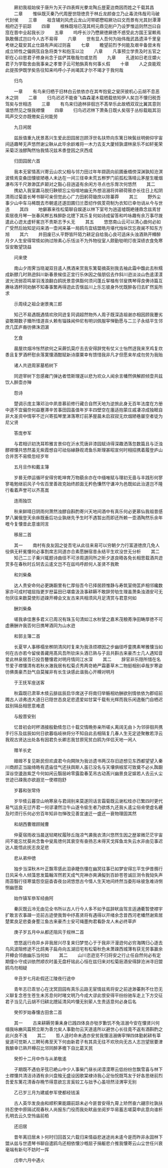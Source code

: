 <!-- { "loadSidebar": true } -->
　　厥初我祖始侯于唐升为天子四表辉光豢龙陶丘歴夏迨商因而姓之千载其昌
　　二章
　　惟纵既灭秦乃代周歴世隠徳贲于林丘龙颜奋立乃止毒流伟哉司马破代封侯
　　三章
　　祖含辅刘风虎云龙山河带砺懋昭厥功曰文而景有光其封潭潭相府迈于前踪
　　四章
　　根株既培已茂其柯元鼎见削户乃设罗惟运则然岂曰自窊在晋中业起我长沙
　　五章
　　呜呼长沙乃懋厥徳厥徳不惑受此方国王室赖焉孰敢僭忒岂曰今人古不易得
　　六章
　　世有显人吾何为始伟哉武昌遗泽千里皇考继之载安其止仕路有声闻过则喜
　　七章
　　瞻望前烈予何能及艰辛备尝未有成立矫性之偏佩弦自急将类卞和抱玉以泣
　　八章
　　凡事预立学贵及时五官之职在心曰思君子修身尚念于兹俨其敬哉勿或怠而
　　九章
　　孔道如日老庄爝火君子为学取舍由我事亲之孝曽子云可勉旃真有何事乆假
　　十章
　　人之良能观此提孩伊既学矣告往知来呜呼小子尚竭其才尔不竭才于我何哉

　　归鸟

　　一章
　　有鸟来归栖于旧林白云依依亦在其岑抱瓮之叟厌彼机心云胡不息恶木之阴
　　二章
　　归鸟迟迟不能奋飞森森灌木载栖载依矧伊人矣岂不懐归税吾驾矣与世相违
　　三章
　　有鸟来归遶林徘徊岂不髙举乐此故栖双双比翼其意则谐悠然见之惬我襟懐
　　四章
　　归鸟迟迟林下萧条日既乆矣宿于丛标载戢其羽鸣声交交亦既倦矣云何能劳

　　九日闲居

　　兹辰值重九抚景髙兴生爱此田园居岂顾浮世名扶笻向东篱日映鬓丝明俯仰宇宙间适趣琴无声悠然谢尘鞅从此毕余龄难将一木力去支大厦倾孰谓林泉乐不如轩冕荣采菊泛浊醪陶然怡我情况兹禾黍登因之庆西成

　　归田园居六首

　　我本无宦情髙兴寄云山农父相与邻力田过年年撷蔬向前圃垂缗傍深渊孰知沧溟波倐焉变桑田懐彼陋巷人未达在一间三径幸未荒五栁罗门前孤松落晴云茅屋生暖烟瀑布泻千尺渺渺匡庐颠对之豁心目逍遥有余闲方寻点也乐胷次何悠然
　　其二
　　携幼入我室羸马脱归鞅顿忘尘俗喧地幽无外想沮溺将并耕荷筱亦长往日上松阴清雨过菊苗长琴书聊可亲但觉此心广力田躬荷锄庶以除蓁莽
　　其三
　　野外尘事少山中车马稀既去市朝逺还遂田圃归兰茝纫作佩芰荷制为衣知已幸勿诮从今与世违
　　其四
　　地僻寡来徃松菊聊自娱遂以林下室号为逍遥墟既絶锺鼎念兹焉甘索居夜月琴一张春风栁五株醉卧北牕下其乐复何如诗成留答和吟咏趣有余万事尽拨遣此心逰太虚轩冕岂不贵斯志予乆无
　　其五
　　悠悠南山云可以清心曲何必如广受然后始知足闷来酒一壶闲来棊一局鸥鸟宜结盟皓月堪代烛纵饮忘夜阑不知东方旭
　　其六
　　井田废已乆平野皆阡陌力耕足自给我心良可适床头浊酒熟开樽醉月夕人生安得常倐如驹过隙素心乐恬淡不为外物役室人颇勤劬明灯夜深绩衣食免寒馁安敢望饶益

　　问来使

　　南山夕雨霁当晓凝双目逺人携酒来赏我东篱菊摘英别我去袖此霜中馥此去秋糯成新醪几时熟逰斜川新春景候佳正宜行乐休因之偕朋侣去作斜川逰淡淡山色逺漾漾波光流弱苕鸣翠羽浅浪翻白鸥抚景意俱豁何须问蓬丘挈榼有邻叟携琴得良俦诗篇互赓咏酒杯同劝酬不知春事繁再得逰此否惬兹川上乐忘彼身外忧既醉各归去旷然奚所求

　　示周续之祖企谢景夷三郎

　　知己不易遇既遇情欢欣同逰复同调超然物外人周子既深造祖谢亦相因顾我蹇劣姿敢期数子臻所惜道丧乆赖有锱铢闻仲尼有明训佩服寜惮勤愿与二三子永结平生邻庶几匡庐裔彷佛洙泗濵

　　乞食

　　晨屋炊烟冷怅然欲何之采蕨饥莫疗去去安得辞党有仗义士怡然迓我来烹鸡复炊黍且复罗酒杯慰余落寞懐酒酣赋新诗廪粟幸有馈惜我非凡才但愿来牟成勿劳为我贻

　　诸人共逰周家墓栢树下

　　同逰宰树下忽感雍门弹达者悟斯理遂以悲为欢众人闻余言幡然俱解颜倾壶共兹饮人醉壶亦殚

　　怨诗

　　楚调示庞主簿邓治中夙昔慕前修行藏合自然天地为逆旅此身无百年法度在方册中道不宜偏奈何益蹇滞辛苦事田园虽值年岁丰四壁空在廛适抱蒙庄戚凄凉成独眠自非大圣资中情寜不迁兴寄孤琴里涕落寒灯前茅屋晨未启寂寂无炊烟陋巷屡空者徒为尼父贤

　　答庞参军

　　与君相识初洗耳聆雅言景仰在沂水荒唐非漆园赋诗得深趣洒落忽数篇且与泛浊醪襟懐共悠然虽无紫霞想自可祛俗縁静观鸢鱼乐斯理甚昭宣何时相招携着履登庐山合并苦不易倐忽经岁年

　　五月旦作和戴主簿

　　岁晷无停运循环安得穷乾坤育万物藐余亦在中缅唯赋与理初无啬与丰践形何寥寥黾勉继前风子今佐百里善政克始终颜面无矜色慊然守谦冲为邑既如此治道岂不隆行看着声誉可以齐髙嵩

　　连雨独饮

　　秋来鲜晴日阴雨何萧然浊醪自斟酌寄兴天地间酒中有真乐何必更慕仙我祖昔感梦八翼俄登天余庥既垂后功业孰继先予生时不遇暂出而即还所赖一壶酒陶然乐余年嘅今复懐昔此意谁同言

　　移居二首

　　其一
　　南村有良友因之徙吾宅从此往来易可以穷朝夕力行富道徳庶几免人役俱无轩冕懐何必事割席志同道亦合素愿酬宿昔永结平生欢没世无分析
　　其二
　　知己二三子乗兴辄题诗曲径不可涉周道同所之昕夕遂良晤各免长相思载酒共逰赏多在春秋时丘轲去云逺文岂不在兹呜呼颜何人圣贤不我欺

　　和刘柴桑

　　达人贵安命何必更踌蹰里有仁厚俗吾今已择居顾惟静与寿筑室倚匡庐相邻纔数家亦可成村墟屈指更岁厯菑田已堪畬汲汲事耕耨不敢辞劳劬生理虽萧条浊酒安可无勿厌往来数莫使形迹疎开樽会文友古来共相须风月足清赏与君意何如

　　酬刘柴桑

　　嗟我承佳惠多君义已周况有珠玉句清如江水秋譬之嘉禾茂稂莠浄田畴厚徳不可虚赓酬许我否何日携琴酒同为山水逰

　　和郭主簿二首

　　长夏罕人事移榻坐栁阴清风时复来为我涤烦襟因之步幽径呼童携素琴雅懐当如何在古亦若今留侯善藏用髙风吾所钦床头酒已熟与子且共斟古来豪杰士几人遇知音爱此林泉居吾已投吾簪懐君对明月情同江水深
　　其二
　　辞官非乐隠所惜在名节爱子襟懐清有若秋水澈我居有松菊贞秀两竒絶严霜萎草木二物挺相别卓哉岁寒姿彷佛类豪杰劲气自莫摧非有长生诀感此谐我心开樽对明月

　　于王抚军座送客

　　秋霜既已肃草木倐云腓兹辰启华席送子将南归举觞相劝酬欲别情依依为郡绍前躅古人谅弗违大道日已隠世态良足悲遗爱如甘棠千载有光辉而我乐闲逸衡门自栖迟兹别隔岳相思意难遗

　　与殷晋安别

　　忆昔初会时杯酒接殷勤倐忽已十载交情晩弥亲所嗟乆离阔无由卜为邻徘徊共携手行乐及兹辰如何日欲暮临岐袂将分不知自此去相隔复几春人生无定迹聚散若浮云我观古贤达出处各有因君负长卿志我甘原宪贫白鸥为伴侣天地一闲人

　　赠羊长史

　　皥皥不复见斯民但欢虞君今向闗陜为我访遗书两汉存旧迹想见东西都望望入秦川商颜正当踰绮皓有遗庙佳气还扶舆斯人虽已没名与天壤俱椒浆可致奠不必乆踟蹰深谷空逶迤紫芝今何如闲云翳层岭零露盈春芜吊古动髙兴幽景良足娱若人去云乆尘世迹已疎我亦欲遐览一使襟抱舒

　　岁暮和张常侍

　　岁华倐云暮空山响寒泉与君阔别来莫遂同话言霜菊既云谢松桂亦已繁四时更代易气运良无愆齐君一何谬凄然泣牛山遂令偷生者乃欲炼九还我乆逺尘俗肻使虚名纒及时须行乐何必穷百年知非勿惮改见善宜速迁一盛还一衰物理固其然

　　和胡西曹赠顾贼曹

　　仲夏宿雨收当晨送轻飔杖履陟丘陇凉气袭我衣清兴悠然生因之歴翠微茫茫宇宙间不能忘忧葵尚念鲁中叟鳯徳何其衰空有奋扬志未得天戈挥鱼龙失云水非由见事迟达人能悟此抚志良足悲

　　悲从弟仲徳

　　独步当深秋木叶正飘零感此泪承睫伤懐在幽冥往事已如梦安得忘平生伊昔鴈行日风采令人倾藻思发篇翰浑然若天成气完神亦爽满儗到百龄苍苍诚叵测令我恸失声雨苔翳行径寒螀怨空庭杳杳夜台闭悠悠古今情人生天地间终然当委形咏彼急难诗恻恻幽思盈

　　始作镇军叅军经曲阿

　　秦灰既云冷无由见全书所以古人行今人多不如予兹辞畎亩驾言适通衢暂使襟宇扩敢言农事疎一览前古迹使我胷中纾髙贤将有遇得以开绪余念昔西河老幡然谢索居楚累良足悲委身塟江鱼古来豪杰士安可绳墨拘君看卧龙人未必终草庐

　　庚子岁五月中从都还阻风于规林二首

　　悠悠返行舟异乡非我居兴尽复来归梦觉心于于我非汗漫逰何必穷海隅归心逐去鸟风波阻修途不比鸱夷子扁舟向五湖旧宅有松菊秋色未萧疎西城薄有获无劳事赢余开樽会邻曲幽乐当何如
　　其二
　　山川恣逰览不归将安之行止任自然何必有定期僮仆守成训依然顺农时虽无盘杅铭此心恒在兹归来对松菊巵酒安得辞沧洲寻旧盟鸥鸟勿相疑

　　辛丑岁七月赴假还江陵夜行途中

　　青年志已乖甘心在沈冥田园有真乐云路无宦情兹焉将安之前途渺蓁荆不仕恐无义聊复念苍生苍生未苏息何时暏文明乃今成大谬此恨安得平纷纷驰车走上下方交征君子当见几云胡不归耕北牕延清风吟懐无别萦人生贵适意何必身后名

　　癸夘岁始春懐古田舍二首

　　其一
　　古来耕耨劳秉耒身已践四体良亦劬岁歉饥不免沮溺今安在懐贤兴何缅我咏豳风篇预立斯为善允矣人事勤勿云天道逺所以避世心长往竟不返有酒斟酌之此兴良不浅
　　其二
　　哲人逹时命未遇亦安贫我懐沮溺俦寜惮四体勤躬耕有莘叟道可觉斯人三聘茍弗至天下何由新君子有其具无往不欢欣向无古人志岂望居要津我酿幸已熟开樽召比邻同醉茅檐下自比葛天民

　　癸夘十二月中作与从弟敬逺

　　子期既不遇伯牙弦已絶山中少人事柴门昼长闭漠漠寒云低纷纷忽飘雪喜与林下士襟懐共清洁诗酒有余兴盘飱无盛设因歌棠棣诗我心足怡恱既笃友于好各思继前烈吾爱东篱花清香存晩节得意欲忘言奚较工与拙予心虽坦然泾渭寜无别

　　乙已岁三月为建威参军使都经钱溪

　　古人英华发良由和顺积果能蹑前踪未必今匪昔安得九霄上矫然奋六翮宗社孰扶持忍使中原隔试观春秋人尚报东门役而我处畎亩坐阅岁华易蓄志嗟莫申此意向谁析孔明去云久空怜庙前栢

　　还旧居

　　昔年离旧居未卜何时归回首又六载归来情益悲迷途尚未逺今是而昨非永固林下盟从兹与世遗琴书聊自遣鸥鸟还相依懐沙嘅屈子捐躯悲介推我懐寄云山尘世任兴衰毫端有新句不妨时一挥

　　戊申六月中遇火

